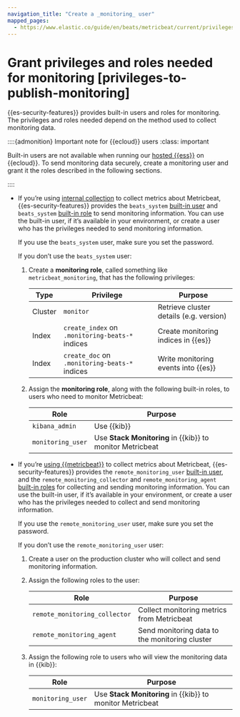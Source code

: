 ```yaml
---
navigation_title: "Create a _monitoring_ user"
mapped_pages:
  - https://www.elastic.co/guide/en/beats/metricbeat/current/privileges-to-publish-monitoring.html
---
```


# Grant privileges and roles needed for monitoring [privileges-to-publish-monitoring]


{{es-security-features}} provides built-in users and roles for monitoring. The privileges and roles needed depend on the method used to collect monitoring data.

::::{admonition} Important note for {{ecloud}} users
:class: important

Built-in users are not available when running our [hosted {{ess}}](https://www.elastic.co/cloud/elasticsearch-service) on {{ecloud}}. To send monitoring data securely, create a monitoring user and grant it the roles described in the following sections.

::::


* If you’re using [internal collection](/reference/metricbeat/monitoring-internal-collection.md) to collect metrics about Metricbeat, {{es-security-features}} provides the `beats_system` [built-in user](docs-content://deploy-manage/users-roles/cluster-or-deployment-auth/built-in-users.md) and `beats_system` [built-in role](elasticsearch://docs/reference/elasticsearch/roles.md) to send monitoring information. You can use the built-in user, if it’s available in your environment, or create a user who has the privileges needed to send monitoring information.

    If you use the `beats_system` user, make sure you set the password.

    If you don’t use the `beats_system` user:

    1. Create a **monitoring role**, called something like `metricbeat_monitoring`, that has the following privileges:

        | Type | Privilege | Purpose |
        | --- | --- | --- |
        | Cluster | `monitor` | Retrieve cluster details (e.g. version) |
        | Index | `create_index` on `.monitoring-beats-*` indices | Create monitoring indices in {{es}} |
        | Index | `create_doc` on `.monitoring-beats-*` indices | Write monitoring events into {{es}} |

    2. Assign the **monitoring role**, along with the following built-in roles, to users who need to monitor Metricbeat:

        | Role | Purpose |
        | --- | --- |
        | `kibana_admin` | Use {{kib}} |
        | `monitoring_user` | Use **Stack Monitoring** in {{kib}} to monitor Metricbeat |

* If you’re [using {{metricbeat}}](/reference/metricbeat/monitoring-metricbeat-collection.md) to collect metrics about Metricbeat, {{es-security-features}} provides the `remote_monitoring_user` [built-in user](docs-content://deploy-manage/users-roles/cluster-or-deployment-auth/built-in-users.md), and the `remote_monitoring_collector` and `remote_monitoring_agent` [built-in roles](elasticsearch://docs/reference/elasticsearch/roles.md) for collecting and sending monitoring information. You can use the built-in user, if it’s available in your environment, or create a user who has the privileges needed to collect and send monitoring information.

    If you use the `remote_monitoring_user` user, make sure you set the password.

    If you don’t use the `remote_monitoring_user` user:

    1. Create a user on the production cluster who will collect and send monitoring information.
    2. Assign the following roles to the user:

        | Role | Purpose |
        | --- | --- |
        | `remote_monitoring_collector` | Collect monitoring metrics from Metricbeat |
        | `remote_monitoring_agent` | Send monitoring data to the monitoring cluster |

    3. Assign the following role to users who will view the monitoring data in {{kib}}:

        | Role | Purpose |
        | --- | --- |
        | `monitoring_user` | Use **Stack Monitoring** in {{kib}} to monitor Metricbeat |


